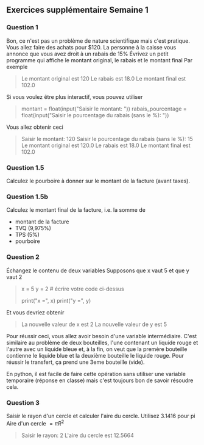 ## Exercices supplémentaire Semaine 1

### Question 1
Bon, ce n'est pas un problème de nature scientifique mais c'est pratique.
Vous allez faire des achats pour $120. La personne à la caisse vous annonce que vous avez droit à un rabais de 15%
Évrivez un petit programme qui affiche le montant original, le rabais et le montant final
Par exemple
>Le montant original est  120
>Le rabais est  18.0
>Le montant final est  102.0
  
Si vous voulez être plus interactif, vous pouvez utiliser
>montant = float(input("Saisir le montant: "))
>rabais_pourcentage = float(input("Saisir le pourcentage du rabais (sans le %): "))

Vous allez obtenir ceci
>Saisir le montant: 120
>Saisir le pourcentage du rabais (sans le %): 15
>Le montant original est  120.0
>Le rabais est  18.0
>Le montant final est  102.0

### Question 1.5
Calculez le pourboire à donner sur le montant de la facture (avant taxes). 


### Question 1.5b
Calculez le montant final de la facture, i.e. la somme de 
+ montant de la facture 
+ TVQ (9,975%)
+ TPS (5%)
+ pourboire
  

### Question 2
Échangez le contenu de deux variables
Supposons que x vaut 5 et que y vaut 2
>x = 5
>y = 2
> \# écrire votre code ci-dessus
>
> print("x =", x)
> print("y =", y)

Et vous devriez obtenir 

>La nouvelle valeur de x est 2
>La nouvelle valeur de y est 5

Pour réussir ceci, vous allez avoir besoin d'une variable intermédiaire. C'est similaire au problème de deux bouteilles, l'une contenant un liquide rouge et l'autre avec un liquide bleue et, à la fin, on veut que la premère bouteille contienne le liquide blue et la deuxième bouteille le liquide rouge. Pour réussir le transfert, ça prend une 3eme bouteille (vide).

En python, il est facile de faire cette opération sans utiliser une variable temporaire (réponse en classe) mais c'est toujours bon de savoir résoudre cela. 

### Question 3
Saisir le rayon d'un cercle et calculer l'aire du cercle. Utilisez 3.1416 pour pi
Aire d'un cercle $= \pi R^2$

>Saisir le rayon: 2
>L'aire du cercle est 12.5664



